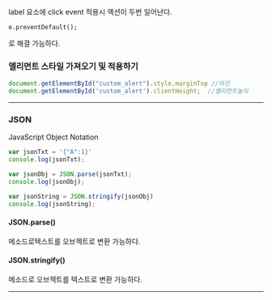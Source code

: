 label 요소에 click event 적용시 액션이 두번 일어난다.

`e.preventDefault();`

로 해결 가능하다.


### 엘리먼트 스타일 가져오기 및 적용하기
```javascript
document.getElementById("custom_alert").style.marginTop //마진
document.getElementById('custom_alert').clientHeight;  //엘리먼트높이
```



------



### JSON

JavaScript Object Notation 

```javascript
var jsonTxt = '{"A":1}'
console.log(jsonTxt);

var jsonObj = JSON.parse(jsonTxt);
console.log(jsonObj);

var jsonString = JSON.stringify(jsonObj)
console.log(jsonString);
```

#### JSON.parse() 

메소드로텍스트를 오브젝트로 변환 가능하다.

#### JSON.stringify() 

메소드로 오브젝트를 텍스트로 변환 가능하다.



------



